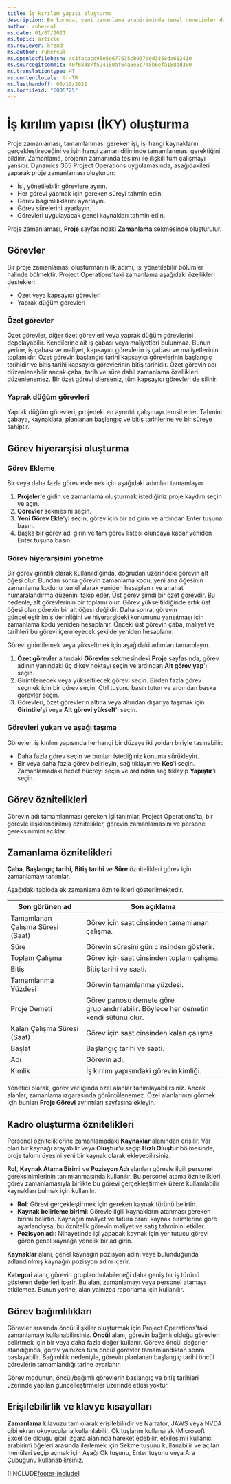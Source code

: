 ```yaml
---
title: İş kırılım yapısı oluşturma
description: Bu konuda, yeni zamanlama arabiriminde temel denetimler dahil bir iş kırılım yapısının (İKY) nasıl oluşturulacağı açıklanmaktadır.
author: ruhercul
ms.date: 01/07/2021
ms.topic: article
ms.reviewer: kfend
ms.author: ruhercul
ms.openlocfilehash: ac3facacd95e5e677635cb037d0d3458da612410
ms.sourcegitcommit: 40f68387f594180af64a5e5c748b6efa188bd300
ms.translationtype: HT
ms.contentlocale: tr-TR
ms.lasthandoff: 05/10/2021
ms.locfileid: "6005725"
---
```

# <a name="create-a-work-breakdown-structure-wbs"></a>İş kırılım yapısı (İKY) oluşturma

Proje zamanlaması, tamamlanması gereken işi, işi hangi kaynakların gerçekleştireceğini ve işin hangi zaman diliminde tamamlanması gerektiğini bildirir. Zamanlama, projenin zamanında teslimi ile ilişkili tüm çalışmayı yansıtır. Dynamics 365 Project Operations uygulamasında, aşağıdakileri yaparak proje zamanlaması oluşturun:

  - İşi, yönetilebilir görevlere ayırın.
  - Her görevi yapmak için gereken süreyi tahmin edin.
  - Görev bağımlılıklarını ayarlayın.
  - Görev sürelerini ayarlayın.
  - Görevleri uygulayacak genel kaynakları tahmin edin. 

Proje zamanlaması, **Proje** sayfasındaki **Zamanlama** sekmesinde oluşturulur.

## <a name="tasks"></a>Görevler

Bir proje zamanlaması oluşturmanın ilk adımı, işi yönetilebilir bölümler halinde bölmektir. Project Operations'taki zamanlama aşağıdaki özellikleri destekler:

- Özet veya kapsayıcı görevleri
- Yaprak düğüm görevleri

### <a name="summary-tasks"></a>Özet görevler

Özet görevler, diğer özet görevleri veya yaprak düğüm görevlerini depolayabilir. Kendilerine ait iş çabası veya maliyetleri bulunmaz. Bunun yerine, iş çabası ve maliyet, kapsayıcı görevlerin iş çabası ve maliyetlerinin toplamıdır. Özet görevin başlangıç tarihi kapsayıcı görevlerinin başlangıç tarihidir ve bitiş tarihi kapsayıcı görevlerinin bitiş tarihidir. Özet görevin adı düzenlenebilir ancak çaba, tarih ve süre dahil zamanlama özellikleri düzenlenemez. Bir özet görevi silerseniz, tüm kapsayıcı görevleri de silinir.

### <a name="leaf-node-tasks"></a>Yaprak düğüm görevleri

Yaprak düğüm görevleri, projedeki en ayrıntılı çalışmayı temsil eder. Tahmini çabaya, kaynaklara, planlanan başlangıç ve bitiş tarihlerine ve bir süreye sahiptir.

## <a name="create-a-task-hierarchy"></a>Görev hiyerarşisi oluşturma

### <a name="add-a-task"></a>Görev Ekleme

Bir veya daha fazla görev eklemek için aşağıdaki adımları tamamlayın.

1. **Projeler**'e gidin ve zamanlama oluşturmak istediğiniz proje kaydını seçin ve açın. 
2. **Görevler** sekmesini seçin. 
3. **Yeni Görev Ekle**'yi seçin, görev için bir ad girin ve ardından Enter tuşuna basın.
2. Başka bir görev adı girin ve tam görev listesi oluncaya kadar yeniden Enter tuşuna basın.

### <a name="manage-hierarchy-of-a-task"></a>Görev hiyerarşisini yönetme

Bir görev girintili olarak kullanıldığında, doğrudan üzerindeki görevin alt öğesi olur. Bundan sonra görevin zamanlama kodu, yeni ana öğesinin zamanlama kodunu temel alarak yeniden hesaplanır ve anahat numaralandırma düzenini takip eder. Üst görev şimdi bir özet görevdir. Bu nedenle, alt görevlerinin bir toplamı olur. Görev yükseltildiğinde artık üst öğesi olan görevin bir alt öğesi değildir. Daha sonra, görevin güncelleştirilmiş derinliğini ve hiyerarşideki konumunu yansıtması için zamanlama kodu yeniden hesaplanır. Önceki üst görevin çaba, maliyet ve tarihleri bu görevi içermeyecek şekilde yeniden hesaplanır.

Görevi girintilemek veya yükseltmek için aşağıdaki adımları tamamlayın.

1. **Özet görevler** altındaki **Görevler** sekmesindeki **Proje** sayfasında, görev adının yanındaki üç dikey noktayı seçin ve ardından **Alt görev yap**'ı seçin. 
2. Girintilenecek veya yükseltilecek görevi seçin. Birden fazla görev seçmek için bir görev seçin, Ctrl tuşunu basılı tutun ve ardından başka görevler seçin.
2. Görevleri, özet görevlerin altına veya altından dışarıya taşımak için **Girintile**'yi veya **Alt görevi yükselt**'i seçin.

### <a name="move-tasks-up-and-down"></a>Görevleri yukarı ve aşağı taşıma

Görevler, iş kırılım yapısında herhangi bir düzeye iki yoldan biriyle taşınabilir:

- Daha fazla görev seçin ve bunları istediğiniz konuma sürükleyin.
- Bir veya daha fazla görev belirleyin, sağ tıklayın ve **Kes**'i seçin. Zamanlamadaki hedef hücreyi seçin ve ardından sağ tıklayıp **Yapıştır**'ı seçin.

## <a name="task-attributes"></a>Görev öznitelikleri

Görevin adı tamamlanması gereken işi tanımlar. Project Operations'ta, bir görevle ilişkilendirilmiş öznitelikler, görevin zamanlamasını ve personel gereksinimini açıklar.

## <a name="schedule-attributes"></a>Zamanlama öznitelikleri

**Çaba**, **Başlangıç tarihi**, **Bitiş tarihi** ve **Süre** öznitelikleri görev için zamanlamayı tanımlar.

Aşağıdaki tabloda ek zamanlama öznitelikleri gösterilmektedir.

| **Son görünen ad** | **Son açıklama** |
| --- | --- |
| Tamamlanan Çalışma Süresi (Saat) | Görev için saat cinsinden tamamlanan çalışma. |
| Süre | Görevin süresini gün cinsinden gösterir. |
| Toplam Çalışma | Görev için saat cinsinden toplam çalışma. |
| Bitiş | Bitiş tarihi ve saati. |
| Tamamlanma Yüzdesi | Görevin tamamlanma yüzdesi. |
| Proje Demeti | Görev panosu demete göre gruplandırılabilir. Böylece her demetin kendi sütunu olur. |
| Kalan Çalışma Süresi (Saat) | Görev için saat cinsinden kalan çalışma. |
| Başlat | Başlangıç tarihi ve saati. |
| Adı | Görevin adı. |
| Kimlik | İş kırılım yapısındaki görevin kimliği. |

Yönetici olarak, görev varlığında özel alanlar tanımlayabilirsiniz. Ancak alanlar, zamanlama ızgarasında görüntülenemez. Özel alanlarınızı görmek için bunları **Proje Görevi** ayrıntıları sayfasına ekleyin.

## <a name="staffing-attributes"></a>Kadro oluşturma öznitelikleri

Personel özniteliklerine zamanlamadaki **Kaynaklar** alanından erişilir. Var olan bir kaynağı arayabilir veya **Oluştur**'u seçip **Hızlı Oluştur** bölmesinde, proje takımı üyesini yeni bir kaynak olarak ekleyebilirsiniz.

**Rol**, **Kaynak Atama Birimi** ve **Pozisyon Adı** alanları görevle ilgili personel gereksinimlerinin tanımlanmasında kullanılır. Bu personel atama öznitelikleri, görev zamanlamasıyla birlikte bu görevi gerçekleştirmek üzere kullanılabilir kaynakları bulmak için kullanılır.

   - **Rol**: Görevi gerçekleştirmek için gereken kaynak türünü belirtin.
   - **Kaynak belirleme birimi**: Görevle ilgili kaynakların atanması gereken birimi belirtin. Kaynağın maliyet ve fatura oranı kaynak birimlerine göre ayarlandıysa, bu öznitelik görevin maliyet ve satış tahminini etkiler.
   - **Pozisyon adı**: Nihayetinde işi yapacak kaynak için yer tutucu görevi gören genel kaynağa yönelik bir ad girin.

**Kaynaklar** alanı, genel kaynağın pozisyon adını veya bulunduğunda adlandırılmış kaynağın pozisyon adını içerir.

**Kategori** alanı, görevin gruplandırılabileceği daha geniş bir iş türünü gösteren değerleri içerir. Bu alan, zamanlamayı veya personel atamayı etkilemez. Bunun yerine, alan yalnızca raporlama için kullanılır.

## <a name="task-dependencies"></a>Görev bağımlılıkları

Görevler arasında öncül ilişkiler oluşturmak için Project Operations'taki zamanlamayı kullanabilirsiniz. **Öncül** alanı, görevin bağımlı olduğu görevleri belirtmek için bir veya daha fazla değer kullanır. Göreve öncül değerler atandığında, görev yalnızca tüm öncül görevler tamamlandıktan sonra başlayabilir. Bağımlılık nedeniyle, görevin planlanan başlangıç tarihi öncül görevlerin tamamlandığı tarihe ayarlanır.

Görev modunun, öncül/bağımlı görevlerin başlangıç ve bitiş tarihleri üzerinde yapılan güncelleştirmeler üzerinde etkisi yoktur.

## <a name="accessibility-and-keyboard-shortcuts"></a>Erişilebilirlik ve klavye kısayolları

**Zamanlama** kılavuzu tam olarak erişilebilirdir ve Narrator, JAWS veya NVDA gibi ekran okuyucularla kullanılabilir. Ok tuşlarını kullanarak (Microsoft Excel'de olduğu gibi) ızgara alanında hareket edebilir, etkileşimli kullanıcı arabirimi öğeleri arasında ilerlemek için Sekme tuşunu kullanabilir ve açılan menüleri seçip açmak için Aşağı Ok tuşunu, Enter tuşunu veya Ara Çubuğunu kullanabilirsiniz.


[!INCLUDE[footer-include](../includes/footer-banner.md)]
